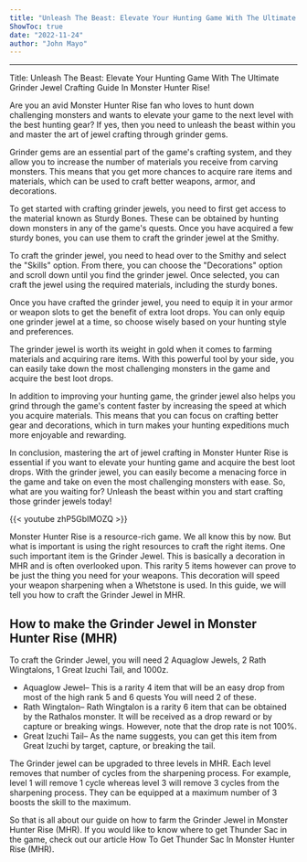 ```yaml
---
title: "Unleash The Beast: Elevate Your Hunting Game With The Ultimate Grinder Jewel Crafting Guide In Monster Hunter Rise!"
ShowToc: true 
date: "2022-11-24"
author: "John Mayo"
---
```

*****
Title: Unleash The Beast: Elevate Your Hunting Game With The Ultimate Grinder Jewel Crafting Guide In Monster Hunter Rise!

Are you an avid Monster Hunter Rise fan who loves to hunt down challenging monsters and wants to elevate your game to the next level with the best hunting gear? If yes, then you need to unleash the beast within you and master the art of jewel crafting through grinder gems.

Grinder gems are an essential part of the game's crafting system, and they allow you to increase the number of materials you receive from carving monsters. This means that you get more chances to acquire rare items and materials, which can be used to craft better weapons, armor, and decorations.

To get started with crafting grinder jewels, you need to first get access to the material known as Sturdy Bones. These can be obtained by hunting down monsters in any of the game's quests. Once you have acquired a few sturdy bones, you can use them to craft the grinder jewel at the Smithy.

To craft the grinder jewel, you need to head over to the Smithy and select the "Skills" option. From there, you can choose the "Decorations" option and scroll down until you find the grinder jewel. Once selected, you can craft the jewel using the required materials, including the sturdy bones.

Once you have crafted the grinder jewel, you need to equip it in your armor or weapon slots to get the benefit of extra loot drops. You can only equip one grinder jewel at a time, so choose wisely based on your hunting style and preferences.

The grinder jewel is worth its weight in gold when it comes to farming materials and acquiring rare items. With this powerful tool by your side, you can easily take down the most challenging monsters in the game and acquire the best loot drops.

In addition to improving your hunting game, the grinder jewel also helps you grind through the game's content faster by increasing the speed at which you acquire materials. This means that you can focus on crafting better gear and decorations, which in turn makes your hunting expeditions much more enjoyable and rewarding.

In conclusion, mastering the art of jewel crafting in Monster Hunter Rise is essential if you want to elevate your hunting game and acquire the best loot drops. With the grinder jewel, you can easily become a menacing force in the game and take on even the most challenging monsters with ease. So, what are you waiting for? Unleash the beast within you and start crafting those grinder jewels today!

{{< youtube zhP5GbIMOZQ >}} 



Monster Hunter Rise is a resource-rich game. We all know this by now. But what is important is using the right resources to craft the right items. One such important item is the Grinder Jewel. This is basically a decoration in MHR and is often overlooked upon. This rarity 5 items however can prove to be just the thing you need for your weapons. This decoration will speed your weapon sharpening when a Whetstone is used. In this guide, we will tell you how to craft the Grinder Jewel in MHR.
 
## How to make the Grinder Jewel in Monster Hunter Rise (MHR)
 

 
To craft the Grinder Jewel, you will need 2 Aquaglow Jewels, 2 Rath Wingtalons, 1 Great Izuchi Tail, and 1000z.
 
- Aquaglow Jewel– This is a rarity 4 item that will be an easy drop from most of the high rank 5 and 6 quests You will need 2 of these.
 - Rath Wingtalon– Rath Wingtalon is a rarity 6 item that can be obtained by the Rathalos monster. It will be received as a drop reward or by capture or breaking wings. However, note that the drop rate is not 100%.
 - Great Izuchi Tail– As the name suggests, you can get this item from Great Izuchi by target, capture, or breaking the tail.

 
The Grinder jewel can be upgraded to three levels in MHR. Each level removes that number of cycles from the sharpening process. For example, level 1 will remove 1 cycle whereas level 3 will remove 3 cycles from the sharpening process. They can be equipped at a maximum number of 3 boosts the skill to the maximum.
 
So that is all about our guide on how to farm the Grinder Jewel in Monster Hunter Rise (MHR). If you would like to know where to get Thunder Sac in the game, check out our article How To Get Thunder Sac In Monster Hunter Rise (MHR).




